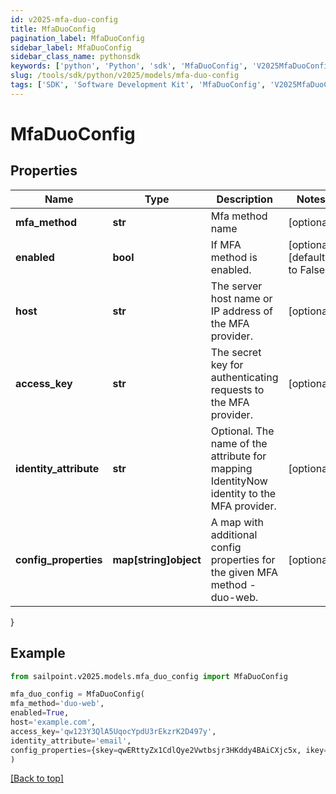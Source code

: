 ```yaml
---
id: v2025-mfa-duo-config
title: MfaDuoConfig
pagination_label: MfaDuoConfig
sidebar_label: MfaDuoConfig
sidebar_class_name: pythonsdk
keywords: ['python', 'Python', 'sdk', 'MfaDuoConfig', 'V2025MfaDuoConfig'] 
slug: /tools/sdk/python/v2025/models/mfa-duo-config
tags: ['SDK', 'Software Development Kit', 'MfaDuoConfig', 'V2025MfaDuoConfig']
---
```


# MfaDuoConfig


## Properties

Name | Type | Description | Notes
------------ | ------------- | ------------- | -------------
**mfa_method** | **str** | Mfa method name | [optional] 
**enabled** | **bool** | If MFA method is enabled. | [optional] [default to False]
**host** | **str** | The server host name or IP address of the MFA provider. | [optional] 
**access_key** | **str** | The secret key for authenticating requests to the MFA provider. | [optional] 
**identity_attribute** | **str** | Optional. The name of the attribute for mapping IdentityNow identity to the MFA provider. | [optional] 
**config_properties** | **map[string]object** | A map with additional config properties for the given MFA method - duo-web. | [optional] 
}

## Example

```python
from sailpoint.v2025.models.mfa_duo_config import MfaDuoConfig

mfa_duo_config = MfaDuoConfig(
mfa_method='duo-web',
enabled=True,
host='example.com',
access_key='qw123Y3QlA5UqocYpdU3rEkzrK2D497y',
identity_attribute='email',
config_properties={skey=qwERttyZx1CdlQye2Vwtbsjr3HKddy4BAiCXjc5x, ikey=Q123WE45R6TY7890ZXCV}
)

```
[[Back to top]](#) 


